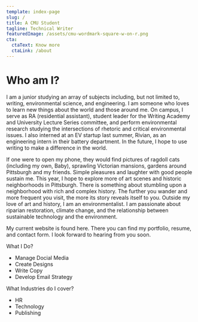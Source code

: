 ```yaml
---
template: index-page
slug: /
title: A CMU Student
tagline: Technical Writer
featuredImage: /assets/cmu-wordmark-square-w-on-r.png
cta:
  ctaText: Know more
  ctaLink: /about
---
```


# Who am I?
I am a junior studying an array of subjects including, but not limited to, writing, environmental science, and engineering. I am someone who loves to learn new things about the world and those around me. On campus, I serve as RA (residential assistant), student leader for the Writing Academy and University Lecture Series committee, and perform environmental research studying the intersections of rhetoric and critical environmental issues. I also interned at an EV startup last summer, Rivian, as an engineering intern in their battery department. In the future, I hope to use writing to make a difference in the world.   

If one were to open my phone, they would find pictures of ragdoll cats (including my own, Baby), sprawling Victorian mansions, gardens around Pittsburgh and my friends. Simple pleasures  and laughter with good people sustain me. This year, I hope to explore more of art scenes and historic neighborhoods in Pittsburgh. There is something about stumbling upon a neighborhood with rich and complex history. The further you wander and more frequent you visit, the more its story reveals itself to you. Outside my love of art and history, I am an environmentalist. I am passionate about riparian restoration, climate change, and the relationship between sustainable technology and the environment.

My current website is found here. There you can find my portfolio, resume, and contact form. I look forward to hearing from you soon.

What I Do?

- Manage Docial Media
- Create Designs
- Write Copy
- Develop Email Strategy
    
What Industries do I cover?

- HR
- Technology
- Publishing
